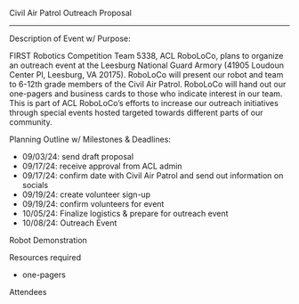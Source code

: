 Civil Air Patrol Outreach Proposal



---

Description of Event w/ Purpose:

FIRST Robotics Competition Team 5338, ACL RoboLoCo, plans to organize an outreach event at the Leesburg National Guard Armory (41905 Loudoun Center Pl, Leesburg, VA 20175). RoboLoCo will present our robot and team to 6-12th grade members of the Civil Air Patrol. RoboLoCo will hand out our one-pagers and business cards to those who indicate interest in our team. This is part of ACL RoboLoCo’s efforts to increase our outreach initiatives through special events hosted targeted towards different parts of our community.

Planning Outline w/ Milestones & Deadlines: 

* 09/03/24: send draft proposal
* 09/17/24: receive approval from ACL admin
* 09/17/24: confirm date with Civil Air Patrol and send out information on socials
* 09/19/24: create volunteer sign-up
* 09/19/24: confirm volunteers for event
* 10/05/24: Finalize logistics & prepare for outreach event
* 10/08/24: Outreach Event

Robot Demonstration

Resources required

* one-pagers

Attendees

